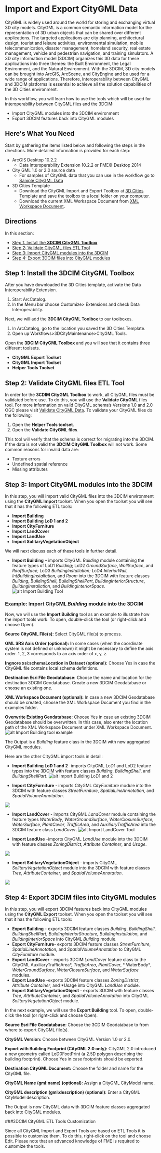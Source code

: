 # Import and Export CityGML Data
CityGML is widely used around the world for storing and exchanging virtual 3D city models.  CityGML is a common semantic information model for the representation of 3D urban objects that can be shared over different applications.   The targeted applications are city planning, architectural design, tourist and leisure activities, environmental simulation, mobile telecommunication, disaster management, homeland security, real estate management, vehicle and pedestrian navigation, and training simulators.   A 3D city information model (3DCIM) organizes this 3D data for these applications into three themes: the Built Environment, the Legal Environment, and the Natural Environment. With the 3DCIM, 3D city models can be brought into ArcGIS, ArcScene, and CityEngine and be used for a wide range of applications.    Therefore, Interoperability between CityGML and 3DCIM platforms is essential to achieve all the solution capabilities of the 3D Cities environment.  

In this workflow, you will learn how to use the tools which will be used for interoperability between CityGML files and the 3DCIM:

* Import CityGML modules into the 3DCIM environment
* Export 3DCIM features back into CityGML modules 

## Here's What You Need

Start by gathering the items listed below and following the steps in the directions. More detailed information is provided for each step:

* ArcGIS Desktop 10.2.2
    * Data Interoperability Extension 10.2.2 or FME© Desktop 2014 
* City GML 1.0 or 2.0 source data
    * For samples of CityGML data that you can use in the workflow go to [Sample CityGML    Data](http://www.citygml.org/index.php?id=1539)
* 3D Cities Template
    * Download the CityGML Import and Export Toolbox at [3D Cities Template](https://github.com/Esri/3d-cities-template) and save the toolbox to a local folder on your computer.
    * Download the current XML Workspace Document from [XML Workspace Document](https://github.com/Esri/3d-cities-template/tree/master/InformationModel).

## Directions

In this section:

* [Step 1: Install the **3DCIM CityGML Toolbox**](#step1)
* [Step 2: Validate CityGML files ETL Tool](#step2)
* [Step 3: Import CityGML modules into the 3DCIM](#step3)
* [Step 4: Export 3DCIM files into CityGML modules](#step4)

## <a name="step1"></a>Step 1: Install the **3DCIM CityGML Toolbox**

After you have downloaded the 3D Cities template, activate the Data Interoperability Extension.

1. Start ArcCatalog.
2. In the Menu bar choose Customize> Extensions and check Data Interoperability.

Next, we will add the **3DCIM CityGML Toolbox** to our toolboxes. 

1. In ArcCatalog, go to the location you saved the 3D Cities Template.
2. Open up Workflows>3DCityMaintenance>CityGML Tools.

Open the **3DCIM CityGML Toolbox** and you will see that it contains three different toolsets.  

* **CityGML Export Toolset**
* **CityGML Import Toolset**
* **Helper Tools Toolset**
 
## <a name="step2"></a>Step 2: Validate CityGML files ETL Tool 

In order for the **3CDIM CityGML Toolbox** to work, all CityGML files must be validated before use.  To do this, you will use the **Validate CityGML** files tool.  For more information on valid CityGML schema’s Versions 1.0 and 2.0 OGC please visit [Validate CityGML Data](http://www.opengeospatial.org/standards/citygml).  To validate your CityGML files do the following:

1. Open the **Helper Tools toolset**.
1. Open the **Validate CityGML files**.

This tool will verify that the schema is correct for migrating into the 3DCIM.  If the data is not valid the **3DCIM CityGML Toolbox** will not work.  Some common reasons for invalid data are:

* Texture errors
* Undefined spatial reference
* Missing attributes

## <a name="step3"></a>Step 3: Import CityGML modules into the 3DCIM

In this step, you will import valid CityGML files into the 3DCIM environment using the **CityGML Import** toolset.  When you open the toolset you will see that it has the following ETL tools:

* **Import Building**
* **Import Building LoD 1 and 2**
* **Import CityFurniture**
* **Import LandCover**
* **Import LandUse**
* **Import SolitaryVegetationObject**

We will next discuss each of these tools in further detail.

* **Import Building** – imports CityGML *Building* module containing the feature types of LoD1 *Building*; LoD2 *GroundSurface*, *WallSurface*, and *RoofSurface*; LoD3 *BuildingInstallation*; LoD4 *InteriorWall*, 
*IntBuildingInstallation*, and *Room* into the 3DCIM with feature classes *Building*, *BuildingShell*, *BuildingShellPart*, *BuildingInteriorStructure*, *BuildingInstallation*, and *BuildingInteriorSpace*.
![alt Import Building Tool](images/importBuilding.png)

### Example: Import CityGML ***Building*** module into the 3DCIM 
Now, we will use the **Import Building** tool as an example to illustrate how the import tools work.  To open, double-click the tool (or right-click and choose Open). 

**Source CityGML File(s):** Select CityGML file(s) to process.

**GML SRS Axis Order (optional):** In some cases (when the coordinate system is not defined or unknown) it might be necessary to define the axis order. 1, 2, 3 corresponds to an axis order of x, y, z.

**Ingnore xsi:schemaLocation in Dataset (optional):** Choose Yes in case the CityGML file contains local schema definitions.

**Destination Esri File Geodatabase:** Choose the name and location for the destination 3DCIM Geodatabase. Create a new 3DCIM Geodatabase or choose an existing one.

**XML Workspace Document (optional):** In case a new 3DCIM Geodatabase should be created, choose the XML Workspace Document you find in the examples folder.

**Overwrite Existing Geodatabase:** Choose Yes in case an existing 3DCIM Geodatabase should be overwritten. In this case, also enter the location path of the XML Workspace Document under XML Workspace Document.
![alt Import Building tool example](images/importBuildingExample.png) 

The Output is a *Building* feature class in the 3DCIM with new aggregated CityGML modules.

Here are the other CityGML import tools in detail:

* **Import Building LoD 1 and 2**  -imports CityGML LoD1 and LoD2 feature types into the 3DCIM with feature classes *Building*, *BuildingShell*, and *BuildingShellPart*.
![alt Import Building LoD1 and 2](images/importBuildingLoD1and2.png)

* **Import CityFurniture** - imports CityGML *CityFurniture* module into the 3DCIM with feature classes *StreetFurniture*, *SpatialLineAnnotation*, and *SpatialVolumeAnnotation*.
<img src="images/importCityFurniture.png">

* **Import LandCover** - imports CityGML *LandCover* module containing the feature types *WaterBody*, *WaterGroundSurface*, *WaterClosureSurface*, *WaterSurface*, *PlantCover*, *TrafficArea*, and *AuxiliaryTrafficArea* into the 3DCIM feature class *LandCover*.
![alt Import LandCover Tool](images/importLandcover.png)

* **Import LandUse** -imports CityGML *LandUse* module into the 3DCIM with feature classes *ZoningDistrict*, *Attribute Container*, and *Usage*.
<img src= "images/importLandUse.png">

* **Import SolitaryVegetationObject** - imports CityGML *SolitaryVegetationObject* module into the 3DCIM with feature classes *Tree*, *AttributeContainer*, and *SpatialVolumeAnnotation*.
<img src= "images/importSolitaryVegetationObject.png">

## <a name="step4"></a>Step 4: Export 3DCIM files into CityGML modules

In this step, you will export 3DCIM features back into CityGML modules using the **CityGML Export** toolset.  When you open the toolset you will see that it has the following ETL tools:

* **Export Building** -  exports 3DCIM feature classes *Building*, *BuildingShell*, *BuildingShellPart*, *BuildingInteriorStructure*, *BuildingInstallation*, and *BuildingInteriorSpace* into CityGML *Building* module.
* **Export CityFurniture**- exports 3DCIM feature classes *StreetFurniture*, *SpatialLineAnnotation*, and *SpatialVolumeAnnotation* to CityGML *CityFurniture* module. 
* **Export LandCover** - exports 3DCIM *LandCover* feature class to the CityGML AuxiliaryTrafficArea*, *TrafficArea*, *PlantCover*, * WaterBody*, *WaterGroundSurface*, *WaterClosureSurface*, and *WaterSurface* modules.
* **Export LandUse** -exports 3DCIM feature classes *ZoningDistrict*, *Attribute Container*, and *Usage into CityGML *LandUse* module. 
* **Export SolitaryVegetationObject** - exports 3DCIM with feature classes *Tree*, *AttributeContainer*, and *SpatialVolumeAnnotation* into CityGML *SolitaryVegetationObject* module.

In the next example, we will use the **Export Building** tool.  To open, double-click the tool (or right-click and choose Open).  

**Source Esri File Geodatabase:** Choose the 3CDIM Geodatabase to from where to export CityGML file(s).

**CityGML Version:** Choose between CityGML Version 1.0 or 2.0. 

**Export with Building Footprint (CityGML 2.0 only):** CityGML 2.0 introduced a new geometry called LoD0FootPrint (a 2.5D polygon describing the building footprint). Choose Yes in case footprints should be exported.

**Destination CityGML Document:** Choose the folder and name for the CityGML file. 

**CityGML Name (gml:name) (optional):** Assign a CityGML CityModel name.

**CityGML description (gml:description) (optional):** Enter a CityGML CityModel description.

The Output is now CityGML data with 3DCIM feature classes aggregated back into CityGML modules.

###3DCIM CityGML ETL Tools Customization 

Since all CityGML Import and Export Tools are based on ETL Tools it is possible to customize them. To do this, right-click on the tool and choose Edit.  Please note that an advanced knowledge of FME is required to customize the tools.

